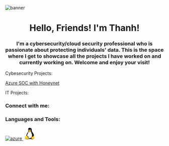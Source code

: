  ![banner](https://i.imgur.com/fex6YLS.png)

<h1 align="center">Hello, Friends! I'm Thanh!</h1>
<h3 align="center">I'm a cybersecurity/cloud security professional who is passionate about protecting individuals' data. This is the space where I get to showcase all the projects I have worked on and currently working on. Welcome and enjoy your visit!</h3>

  
Cybesecurity Projects: 

[Azure SOC with Honeynet](https://github.com/CyberGloria/Azure-SOC-with-Honeynet)

 
 IT Projects:

<h3 align="left">Connect with me:</h3>
<p align="left">
</p>

<h3 align="left">Languages and Tools:</h3>
<p align="left"> <a href="https://azure.microsoft.com/en-in/" target="_blank" rel="noreferrer"> <img src="https://www.vectorlogo.zone/logos/microsoft_azure/microsoft_azure-icon.svg" alt="azure" width="40" height="40"/> </a> <a href="https://www.linux.org/" target="_blank" rel="noreferrer"> <img src="https://raw.githubusercontent.com/devicons/devicon/master/icons/linux/linux-original.svg" alt="linux" width="40" height="40"/> </a> </p>
